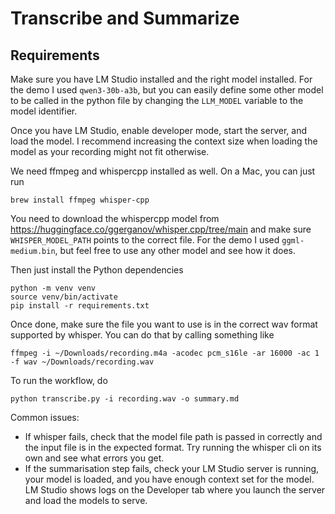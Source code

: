 # Transcribe and Summarize

## Requirements

Make sure you have LM Studio installed and the right model installed. For the demo I used `qwen3-30b-a3b`, but you can easily define some other model to be called in the python file by changing the `LLM_MODEL` variable to the model identifier.

Once you have LM Studio, enable developer mode, start the server, and load the model. I recommend increasing the context size when loading the model as your recording might not fit otherwise. 

We need ffmpeg and whispercpp installed as well. On a Mac, you can just run

    brew install ffmpeg whisper-cpp

You need to download the whispercpp model from https://huggingface.co/ggerganov/whisper.cpp/tree/main and make sure `WHISPER_MODEL_PATH` points to the correct file. For the demo I used `ggml-medium.bin`, but feel free to use any other model and see how it does.

Then just install the Python dependencies

    python -m venv venv 
    source venv/bin/activate
    pip install -r requirements.txt 

Once done, make sure the file you want to use is in the correct wav format supported by whisper. You can do that by calling something like

    ffmpeg -i ~/Downloads/recording.m4a -acodec pcm_s16le -ar 16000 -ac 1 -f wav ~/Downloads/recording.wav

To run the workflow, do

    python transcribe.py -i recording.wav -o summary.md

Common issues:
- If whisper fails, check that the model file path is passed in correctly and the input file is in the expected format. Try running the whisper cli on its own and see what errors you get. 
- If the summarisation step fails, check your LM Studio server is running, your model is loaded, and you have enough context set for the model. LM Studio shows logs on the Developer tab where you launch the server and load the models to serve.